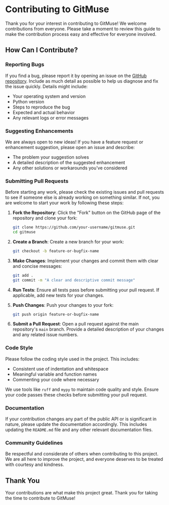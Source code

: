 # Contributing to GitMuse

Thank you for your interest in contributing to GitMuse! We welcome contributions from everyone. Please take a moment to review this guide to make the contribution process easy and effective for everyone involved.

## How Can I Contribute?

### Reporting Bugs

If you find a bug, please report it by opening an issue on the [GitHub repository](https://github.com/Arakiss/gitmuse/issues). Include as much detail as possible to help us diagnose and fix the issue quickly. Details might include:

- Your operating system and version
- Python version
- Steps to reproduce the bug
- Expected and actual behavior
- Any relevant logs or error messages

### Suggesting Enhancements

We are always open to new ideas! If you have a feature request or enhancement suggestion, please open an issue and describe:

- The problem your suggestion solves
- A detailed description of the suggested enhancement
- Any other solutions or workarounds you’ve considered

### Submitting Pull Requests

Before starting any work, please check the existing issues and pull requests to see if someone else is already working on something similar. If not, you are welcome to start your work by following these steps:

1. **Fork the Repository**: Click the "Fork" button on the GitHub page of the repository and clone your fork:

    ```bash
    git clone https://github.com/your-username/gitmuse.git
    cd gitmuse
    ```

2. **Create a Branch**: Create a new branch for your work:

    ```bash
    git checkout -b feature-or-bugfix-name
    ```

3. **Make Changes**: Implement your changes and commit them with clear and concise messages:

    ```bash
    git add .
    git commit -m "A clear and descriptive commit message"
    ```

4. **Run Tests**: Ensure all tests pass before submitting your pull request. If applicable, add new tests for your changes.

5. **Push Changes**: Push your changes to your fork:

    ```bash
    git push origin feature-or-bugfix-name
    ```

6. **Submit a Pull Request**: Open a pull request against the main repository's `main` branch. Provide a detailed description of your changes and any related issue numbers.

### Code Style

Please follow the coding style used in the project. This includes:

- Consistent use of indentation and whitespace
- Meaningful variable and function names
- Commenting your code where necessary

We use tools like `ruff` and `mypy` to maintain code quality and style. Ensure your code passes these checks before submitting your pull request.

### Documentation

If your contribution changes any part of the public API or is significant in nature, please update the documentation accordingly. This includes updating the `README.md` file and any other relevant documentation files.

### Community Guidelines

Be respectful and considerate of others when contributing to this project. We are all here to improve the project, and everyone deserves to be treated with courtesy and kindness.

## Thank You

Your contributions are what make this project great. Thank you for taking the time to contribute to GitMuse!
